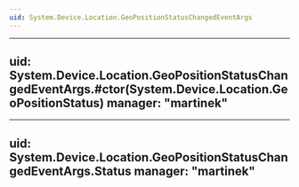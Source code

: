 ```yaml
---
uid: System.Device.Location.GeoPositionStatusChangedEventArgs
---
```


---
uid: System.Device.Location.GeoPositionStatusChangedEventArgs.#ctor(System.Device.Location.GeoPositionStatus)
manager: "martinek"
---

---
uid: System.Device.Location.GeoPositionStatusChangedEventArgs.Status
manager: "martinek"
---
